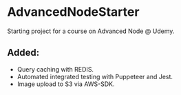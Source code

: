 # AdvancedNodeStarter
Starting project for a course on Advanced Node @ Udemy.


## Added: 
- Query caching with REDIS.
- Automated integrated testing with Puppeteer and Jest.
- Image upload to S3 via AWS-SDK.

